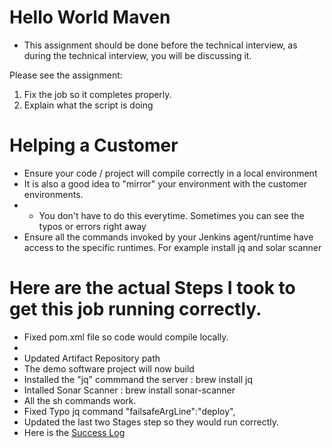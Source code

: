 # Hello World Maven 

- This assignment should be done before the technical interview, as during the technical interview, you will be discussing it. 

Please see the assignment: 
1. Fix the job so it completes properly. 
2. Explain what the script is doing

# Helping a Customer
- Ensure your code / project  will compile correctly in a local environment
- It is also a good idea to "mirror" your environment with the customer environments.  
- - You don't have to do this everytime.  Sometimes you can see the typos or errors right away  
- Ensure all the commands invoked by your Jenkins agent/runtime have access to the specific runtimes.  For example install jq and solar scanner




# Here are the actual Steps I took to get this job running correctly. 
- Fixed  pom.xml file so code would compile locally. 
- 
- Updated Artifact Repository path 
- The demo software project will now build
- Installed the "jq" commmand the server : brew install jq
- Intalled Sonar Scanner : brew install sonar-scanner
- All the sh commands work. 
- Fixed Typo jq command "failsafeArgLine":"deploy",
- Updated the last two Stages step so they would run correctly. 
- Here is the  [Success Log](https://github.com/hughbrien/HelloWorldMaven/blob/master/success.log) 

